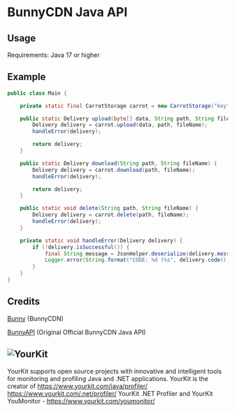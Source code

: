 # BunnyCDN Java API

## Usage

Requirements: Java 17 or higher

## Example

```java
public class Main {

    private static final CarrotStorage carrot = new CarrotStorage("key", "zoneName", Endpoint.EU);

    public static Delivery upload(byte[] data, String path, String fileName) {
        Delivery delivery = carrot.upload(data, path, fileName);
        handleError(delivery);

        return delivery;
    }

    public static Delivery download(String path, String fileName) {
        Delivery delivery = carrot.download(path, fileName);
        handleError(delivery);

        return delivery;
    }

    public static void delete(String path, String fileName) {
        Delivery delivery = carrot.delete(path, fileName);
        handleError(delivery);
    }

    private static void handleError(Delivery delivery) {
        if (!delivery.isSuccessful()) {
            final String message = JsonHelper.deserialize(delivery.message(), JsonObject.class).get("message").getAsString();
            Logger.error(String.format("CODE: %d (%s", delivery.code(), message.toUpperCase() + ")"));
        }
    }
}
```

## Credits

[Bunny](https://bunny.net/) (BunnyCDN)

[BunnyAPI](https://github.com/BunnyWay/BunnyCDN.Java.Storage) (Original Official BunnyCDN Java API)

![YourKit](https://www.yourkit.com/images/yklogo.png)
-----
YourKit supports open source projects with innovative and intelligent tools
for monitoring and profiling Java and .NET applications.
YourKit is the creator of
https://www.yourkit.com/java/profiler/
https://www.yourkit.com/.net/profiler/ YourKit .NET Profiler
and YourKit YouMonitor - https://www.yourkit.com/youmonitor/
